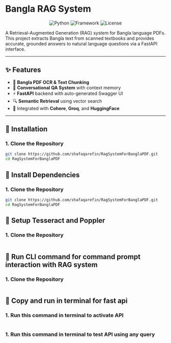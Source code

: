 # Bangla RAG System

<div align="center">
  <img src="https://img.shields.io/badge/Python-3.10%2B-blue" alt="Python">
  <img src="https://img.shields.io/badge/Framework-FastAPI-green" alt="Framework">
  <img src="https://img.shields.io/badge/License-MIT-yellow" alt="License">
</div>

A Retrieval-Augmented Generation (RAG) system for Bangla language PDFs. This project extracts Bangla text from scanned textbooks and provides accurate, grounded answers to natural language questions via a FastAPI interface.

---

## ✨ Features

- 📄 **Bangla PDF OCR & Text Chunking**
- 🤖 **Conversational QA System** with context memory
- ⚡ **FastAPI** backend with auto-generated Swagger UI
- 🔍 **Semantic Retrieval** using vector search
- 🔗 Integrated with **Cohere**, **Groq**, and **HuggingFace**

---

## 🚀 Installation

### 1. Clone the Repository

```bash
git clone https://github.com/shafaqarefin/RagSystemForBanglaPDF.git
cd RagSystemForBanglaPDF

```

## 🚀 Install Dependencies

### 1. Clone the Repository

```bash
git clone https://github.com/shafaqarefin/RagSystemForBanglaPDF.git
cd RagSystemForBanglaPDF

```

## 🚀 Setup Tesseract and Poppler

### 1. Clone the Repository

```bash


```

## 🚀 Run CLI command for command prompt interaction with RAG system

### 1. Clone the Repository

```bash


```

## 🚀 Copy and run in terminal for fast api

### 1. Run this command in terminal to activate API

```bash


```
### 1. Run this command in terminal to test API  using any query

```bash


```


